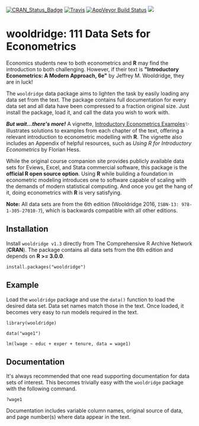 

[![CRAN_Status_Badge](https://www.r-pkg.org/badges/version/wooldridge)](https://cran.r-project.org/package=wooldridge) [![Travis](https://travis-ci.org/JustinMShea/wooldridge.svg?branch=master)](https://travis-ci.org/JustinMShea/wooldridge) [![AppVeyor Build Status](https://ci.appveyor.com/api/projects/status/github/JustinMShea/wooldridge?branch=master&svg=true)](https://ci.appveyor.com/project/JustinMShea/wooldridge)   [![](https://cranlogs.r-pkg.org/badges/wooldridge)](https://CRAN.R-project.org/package=wooldridge)

# wooldridge: 111 Data Sets for Econometrics 

Economics students new to both econometrics and **R** may find the introduction to both challenging. However, if their text is **"Introductory Econometrics: A Modern Approach, 6e"** by Jeffrey M. Wooldridge, they are in luck! 

The `wooldridge` data package aims to lighten the task by easily loading any data set from the text. The package contains full documentation for every data set and all data have been compressed to a fraction original size. Just install the package, load it, and call the data you wish to work with.

_**But wait...there's more!**_ A vignette, [Introductory Econometrics Examples](https://justinmshea.github.io/wooldridge/articles/Introductory-Econometrics-Examples.html):sparkles: illustrates solutions to examples from each chapter of the text, offering a relevant introduction to econometric modelling with **R**. The vignette also includes an Appendix of helpful resources, such as *Using R for Introductory Econometrics* by Florian Hess.


While the original course companion site provides publicly available data sets for Eviews, Excel, and Stata commercial software, this package is the **official R open source option**. Using **R** while building a foundation in econometric modeling introduces one to software capable of scaling with the demands of modern statistical computing. And once you get the hang of it, doing econometrics with **R** is very satisfying. 

**Note:** All data sets are from the 6th edition (Wooldridge 2016, `ISBN-13: 978-1-305-27010-7`), which is backwards compatible with all other editions.


## Installation


Install `wooldridge v1.3` directly from The Comprehensive R Archive Network (**CRAN**). The package contains all data sets from the 6th edition and depends on **R >= 3.0.0**.


```{r}
install.packages("wooldridge")
```

## Example

Load the `wooldridge` package and use the `data()` function to load the desired data set. Data set names match those in the text. Once loaded, it becomes very easy to run models required in the text.

```{r}
library(wooldridge)

data("wage1")

lm(lwage ~ educ + exper + tenure, data = wage1)
```

## Documentation 

It's always recommended that one read supporting documentation for data sets of interest. This becomes trivially easy with the `wooldridge` package with the following command.

```{r}
?wage1
```

Documentation includes variable column names, original source of data, and page number(s) where data appear in the text.



